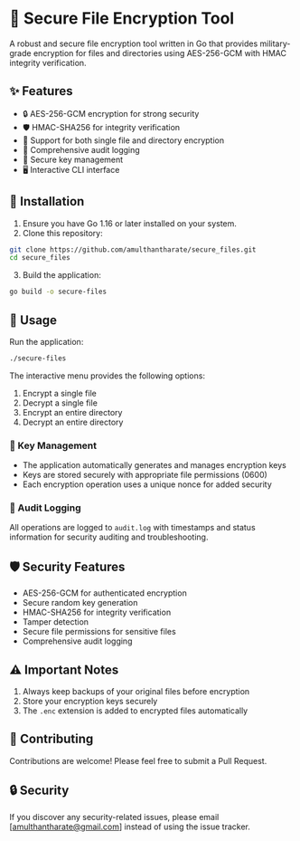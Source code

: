 # 🔐 Secure File Encryption Tool

A robust and secure file encryption tool written in Go that provides military-grade encryption for files and directories using AES-256-GCM with HMAC integrity verification.

## ✨ Features

- 🔒 AES-256-GCM encryption for strong security
- 🛡️ HMAC-SHA256 for integrity verification
- 📁 Support for both single file and directory encryption
- 📝 Comprehensive audit logging
- 🔑 Secure key management
- 🖥️ Interactive CLI interface

## 🚀 Installation

1. Ensure you have Go 1.16 or later installed on your system.
2. Clone this repository:
```bash
git clone https://github.com/amulthantharate/secure_files.git
cd secure_files
```
3. Build the application:
```bash
go build -o secure-files
```

## 💫 Usage

Run the application:
```bash
./secure-files
```

The interactive menu provides the following options:
1. Encrypt a single file
2. Decrypt a single file
3. Encrypt an entire directory
4. Decrypt an entire directory

### 🔑 Key Management

- The application automatically generates and manages encryption keys
- Keys are stored securely with appropriate file permissions (0600)
- Each encryption operation uses a unique nonce for added security

### 📝 Audit Logging

All operations are logged to `audit.log` with timestamps and status information for security auditing and troubleshooting.

## 🛡️ Security Features

- AES-256-GCM for authenticated encryption
- Secure random key generation
- HMAC-SHA256 for integrity verification
- Tamper detection
- Secure file permissions for sensitive files
- Comprehensive audit logging

## ⚠️ Important Notes

1. Always keep backups of your original files before encryption
2. Store your encryption keys securely
3. The `.enc` extension is added to encrypted files automatically

## 🤝 Contributing

Contributions are welcome! Please feel free to submit a Pull Request.


## 🔒 Security

If you discover any security-related issues, please email [amulthantharate@gmail.com] instead of using the issue tracker.
